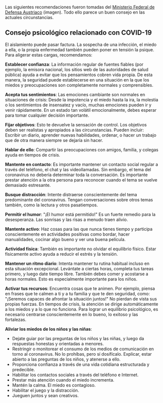 Las siguientes recomendaciones fueron tomadas del [Ministerio Federal de Defensa Austriaco](http://www.bundesheer.at/archiv/a2020/corona/artikel.php?id=5494) (imagen). Todo ello parece un buen consejo en las actuales circunstancias. 


## Consejo psicológico relacionado con COVID-19

El aislamiento puede pasar factura. La sospecha de una infección, el miedo a ella, o la propia enfermedad también pueden poner en tensión la psique. Para aligerar estas cargas, recomendamos:

**Establecer confianza**: La información regular de fuentes fiables (por ejemplo, la emisora nacional, los sitios web de las autoridades de salud pública) ayuda a evitar que los pensamientos cobren vida propia. De esta manera, la seguridad puede establecerse en una situación en la que los miedos y preocupaciones son completamente normales y comprensibles.

**Acepta tus sentimientos**: Las emociones cambiante son normales en situaciones de crisis: Desde la impotencia y el miedo hasta la ira, la molestia o los sentimientos de insensatez y vacío, muchas emociones pueden ir y venir rápidamente. En un estado tan volátil emocionalmente, debes esperar para tomar cualquier decisión importante. 

**Fijar objetivos**: Esto te devuelve la sensación de control. Los objetivos deben ser realistas y apropiados a las circunstancias. Pueden incluir: Escribir un diario, aprender nuevas habilidades, ordenar, o hacer un trabajo que de otra manera siempre se dejaría sin hacer.

**Hablar de ello**: Compartir las preocupaciones con amigos, familia, y colegas ayuda en tiempos de crisis.

**Mantente en contacto**: Es importante mantener un contacto social regular a través del teléfono, el chat y las videollamadas. Sin embargo, el tema del coronavirus no debería determinar toda la conversación. Es importante prestar atención a la otra persona para reconocer cuando el tema se vuelve demasiado estresante.

**Busque distracción**: Intente distraerse conscientemente del tema predominante del coronavirus. Tengan conversaciones sobre otros temas también, como la lectura y otros pasatiempos.

**Permitir el humor**: "¡El humor está permitido!" Es un fuerte remedio para la desesperanza. Las sonrisas y las risas a menudo traen alivio.

**Mantente activo**: Haz cosas para las que nunca tienes tiempo y participa conscientemente en actividades positivas como bordar, hacer manualidades, cocinar algo bueno y ver una buena película.

**Actividad física**: También es importante no olvidar el equilibrio físico. Estar físicamente activo ayuda a reducir el estrés y la tensión.

**Mantener un ritmo diario**: Intenta mantener tu rutina habitual incluso en esta situación excepcional. Levántate a ciertas horas, completa tus tareas primero, y luego date tiempo libre. También debes comer y acostarse a horas normales. Esto es especialmente importante para los niños. 

**Activar tus recursos**: Encuentra cosas que te animen. Por ejemplo, piensa en frases que te calmen a ti y a tu familia y que te den seguridad, como: "¡Seremos capaces de afrontar la situación juntos!" No pierdan de vista sus propias fuerzas. En tiempos de crisis, la atención se dirige automáticamente a los miedos y a lo que no funciona. Para lograr un equilibrio psicológico, es necesario centrarse conscientemente en lo bueno, lo exitoso y las fortalezas.

**Aliviar los miedos de los niños y las niñas**:
- Dejate guiar por las preguntas de los niños y las niñas, y luego da respuestas honestas y orientadas a menores.
- Restringir o monitorear el consumo de los medios de comunicación en torno al coronavirus. No lo prohíbas, pero sí dosifícalo. Explicar, estar abierto a las preguntas de los niños, y atenerse a ello.
- Proporciona confianza a través de una vida cotidiana estructurada y predecible.
- Habilitar los contactos sociales a través del teléfono e Internet. 
- Prestar más atención cuando el miedo incrementa.
- Mantén la calma. El miedo es contagioso.
- Habilitar el juego y la distracción.
- Jueguen juntos y sean creativos.
